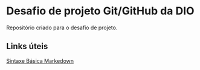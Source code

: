 #  Desafio de projeto Git/GitHub da DIO
Repositório criado para o desafio de projeto.

## Links úteis
[Sintaxe Básica Markedown](https://www.markdownguide.org/getting-started/)
